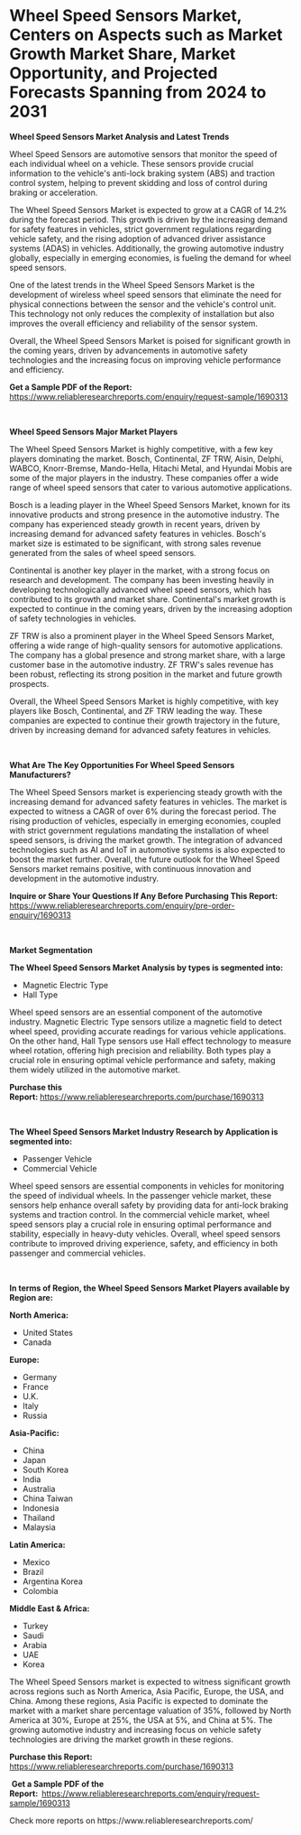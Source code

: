<p><h1>Wheel Speed Sensors Market, Centers on Aspects such as Market Growth Market Share, Market Opportunity, and Projected Forecasts Spanning from 2024 to 2031</h1></p><p><strong>Wheel Speed Sensors Market Analysis and Latest Trends</strong></p>
<p><p>Wheel Speed Sensors are automotive sensors that monitor the speed of each individual wheel on a vehicle. These sensors provide crucial information to the vehicle's anti-lock braking system (ABS) and traction control system, helping to prevent skidding and loss of control during braking or acceleration.</p><p>The Wheel Speed Sensors Market is expected to grow at a CAGR of 14.2% during the forecast period. This growth is driven by the increasing demand for safety features in vehicles, strict government regulations regarding vehicle safety, and the rising adoption of advanced driver assistance systems (ADAS) in vehicles. Additionally, the growing automotive industry globally, especially in emerging economies, is fueling the demand for wheel speed sensors.</p><p>One of the latest trends in the Wheel Speed Sensors Market is the development of wireless wheel speed sensors that eliminate the need for physical connections between the sensor and the vehicle's control unit. This technology not only reduces the complexity of installation but also improves the overall efficiency and reliability of the sensor system.</p><p>Overall, the Wheel Speed Sensors Market is poised for significant growth in the coming years, driven by advancements in automotive safety technologies and the increasing focus on improving vehicle performance and efficiency.</p></p>
<p><strong>Get a Sample PDF of the Report:&nbsp;</strong> <a href="https://www.reliableresearchreports.com/enquiry/request-sample/1690313">https://www.reliableresearchreports.com/enquiry/request-sample/1690313</a></p>
<p>&nbsp;</p>
<p><strong>Wheel Speed Sensors Major Market Players</strong></p>
<p><p>The Wheel Speed Sensors Market is highly competitive, with a few key players dominating the market. Bosch, Continental, ZF TRW, Aisin, Delphi, WABCO, Knorr-Bremse, Mando-Hella, Hitachi Metal, and Hyundai Mobis are some of the major players in the industry. These companies offer a wide range of wheel speed sensors that cater to various automotive applications.</p><p>Bosch is a leading player in the Wheel Speed Sensors Market, known for its innovative products and strong presence in the automotive industry. The company has experienced steady growth in recent years, driven by increasing demand for advanced safety features in vehicles. Bosch's market size is estimated to be significant, with strong sales revenue generated from the sales of wheel speed sensors.</p><p>Continental is another key player in the market, with a strong focus on research and development. The company has been investing heavily in developing technologically advanced wheel speed sensors, which has contributed to its growth and market share. Continental's market growth is expected to continue in the coming years, driven by the increasing adoption of safety technologies in vehicles.</p><p>ZF TRW is also a prominent player in the Wheel Speed Sensors Market, offering a wide range of high-quality sensors for automotive applications. The company has a global presence and strong market share, with a large customer base in the automotive industry. ZF TRW's sales revenue has been robust, reflecting its strong position in the market and future growth prospects.</p><p>Overall, the Wheel Speed Sensors Market is highly competitive, with key players like Bosch, Continental, and ZF TRW leading the way. These companies are expected to continue their growth trajectory in the future, driven by increasing demand for advanced safety features in vehicles.</p></p>
<p>&nbsp;</p>
<p><strong>What Are The Key Opportunities For Wheel Speed Sensors Manufacturers?</strong></p>
<p><p>The Wheel Speed Sensors market is experiencing steady growth with the increasing demand for advanced safety features in vehicles. The market is expected to witness a CAGR of over 6% during the forecast period. The rising production of vehicles, especially in emerging economies, coupled with strict government regulations mandating the installation of wheel speed sensors, is driving the market growth. The integration of advanced technologies such as AI and IoT in automotive systems is also expected to boost the market further. Overall, the future outlook for the Wheel Speed Sensors market remains positive, with continuous innovation and development in the automotive industry.</p></p>
<p><strong>Inquire or Share Your Questions If Any Before Purchasing This Report:</strong> <a href="https://www.reliableresearchreports.com/enquiry/pre-order-enquiry/1690313">https://www.reliableresearchreports.com/enquiry/pre-order-enquiry/1690313</a></p>
<p>&nbsp;</p>
<p><strong>Market Segmentation</strong></p>
<p><strong>The Wheel Speed Sensors Market Analysis by types is segmented into:</strong></p>
<p><ul><li>Magnetic Electric Type</li><li>Hall Type</li></ul></p>
<p><p>Wheel speed sensors are an essential component of the automotive industry. Magnetic Electric Type sensors utilize a magnetic field to detect wheel speed, providing accurate readings for various vehicle applications. On the other hand, Hall Type sensors use Hall effect technology to measure wheel rotation, offering high precision and reliability. Both types play a crucial role in ensuring optimal vehicle performance and safety, making them widely utilized in the automotive market.</p></p>
<p><strong>Purchase this Report:&nbsp;</strong><a href="https://www.reliableresearchreports.com/purchase/1690313">https://www.reliableresearchreports.com/purchase/1690313</a></p>
<p>&nbsp;</p>
<p><strong>The Wheel Speed Sensors Market Industry Research by Application is segmented into:</strong></p>
<p><ul><li>Passenger Vehicle</li><li>Commercial Vehicle</li></ul></p>
<p><p>Wheel speed sensors are essential components in vehicles for monitoring the speed of individual wheels. In the passenger vehicle market, these sensors help enhance overall safety by providing data for anti-lock braking systems and traction control. In the commercial vehicle market, wheel speed sensors play a crucial role in ensuring optimal performance and stability, especially in heavy-duty vehicles. Overall, wheel speed sensors contribute to improved driving experience, safety, and efficiency in both passenger and commercial vehicles.</p></p>
<p>&nbsp;</p>
<p><strong>In terms of Region, the Wheel Speed Sensors Market Players available by Region are:</strong></p>
<p>
    <p> <strong> North America: </strong>
        <ul>
            <li>United States</li>
            <li>Canada</li>
        </ul>
        </p> 
    <p> <strong> Europe: </strong>
        <ul>
            <li>Germany</li>
            <li>France</li>
            <li>U.K.</li>
            <li>Italy</li>
            <li>Russia</li>
        </ul>
        </p> 
    <p> <strong> Asia-Pacific: </strong>
        <ul>
            <li>China</li>
            <li>Japan</li>
            <li>South Korea</li>
            <li>India</li>
            <li>Australia</li>
            <li>China Taiwan</li>
            <li>Indonesia</li>
            <li>Thailand</li>
            <li>Malaysia</li>
        </ul>
        </p> 
    <p> <strong> Latin America: </strong>
        <ul>
            <li>Mexico</li>
            <li>Brazil</li>
            <li>Argentina Korea</li>
            <li>Colombia</li>
        </ul>
        </p> 
    <p> <strong> Middle East & Africa: </strong>
        <ul>
            <li>Turkey</li>
            <li>Saudi</li>
            <li>Arabia</li>
            <li>UAE</li>
            <li>Korea</li>
        </ul>
    </p>
    </p>
<p><p>The Wheel Speed Sensors market is expected to witness significant growth across regions such as North America, Asia Pacific, Europe, the USA, and China. Among these regions, Asia Pacific is expected to dominate the market with a market share percentage valuation of 35%, followed by North America at 30%, Europe at 25%, the USA at 5%, and China at 5%. The growing automotive industry and increasing focus on vehicle safety technologies are driving the market growth in these regions.</p></p>
<p><strong>Purchase this Report: </strong><a href="https://www.reliableresearchreports.com/purchase/1690313">https://www.reliableresearchreports.com/purchase/1690313</a></p>
<p>&nbsp;<strong>Get a Sample PDF of the Report:&nbsp;&nbsp;</strong><a href="https://www.reliableresearchreports.com/enquiry/request-sample/1690313">https://www.reliableresearchreports.com/enquiry/request-sample/1690313</a></p>
<p><strong></strong></p>
<p>Check more reports on https://www.reliableresearchreports.com/</p>